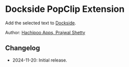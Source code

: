 # Dockside PopClip Extension

Add the selected text to [Dockside](https://hachipoo.com/dockside-app).

Author: [Hachipoo Apps, Prajwal Shetty](https://hachipoo.com)

## Changelog

- 2024-11-20: Initial release.
